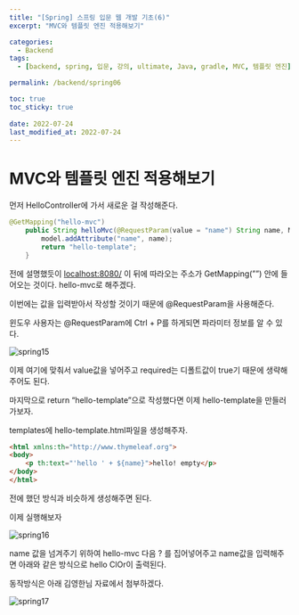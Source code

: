 ```yaml
---
title: "[Spring] 스프링 입문 웹 개발 기초(6)"
excerpt: "MVC와 템플릿 엔진 적용해보기"

categories:
  - Backend
tags:
  - [backend, spring, 입문, 강의, ultimate, Java, gradle, MVC, 템플릿 엔진]

permalink: /backend/spring06

toc: true
toc_sticky: true
 
date: 2022-07-24
last_modified_at: 2022-07-24
---
```


# MVC와 템플릿 엔진 적용해보기

먼저 HelloController에 가서 새로운 걸 작성해준다.

```java
@GetMapping("hello-mvc")
    public String helloMvc(@RequestParam(value = "name") String name, Model model){
        model.addAttribute("name", name);
        return "hello-template";
    }
```

전에 설명했듯이 [localhost:8080/](http://localhost:8080/) 이 뒤에 따라오는 주소가 GetMapping(””) 안에 들어오는 것이다. hello-mvc로 해주겠다.

이번에는 값을 입력받아서 작성할 것이기 때문에 @RequestParam을 사용해준다.

윈도우 사용자는 @RequestParam에 Ctrl + P를 하게되면 파라미터 정보를 알 수 있다.

![spring15](https://jsw6701.github.io/assets/images/posts_img/spring/15.png)

이제 여기에 맞춰서 value값을 넣어주고 required는 디폴트값이 true기 때문에 생략해주어도 된다.

마지막으로 return “hello-template”으로 작성했다면 이제 hello-template을 만들러가보자.

templates에 hello-template.html파일을 생성해주자.

```html
<html xmlns:th="http://www.thymeleaf.org">
<body>
    <p th:text="'hello ' + ${name}">hello! empty</p>
</body>
</html>
```

전에 했던 방식과 비슷하게 생성해주면 된다.

이제 실행해보자

![spring16](https://jsw6701.github.io/assets/images/posts_img/spring/16.png)

name 값을 넘겨주기 위하여 hello-mvc 다음 ? 를 집어넣어주고 name값을 입력해주면 아래와 같은 방식으로 hello ClOr이 출력된다.

동작방식은 아래 김영한님 자료에서 첨부하겠다.

![spring17](https://jsw6701.github.io/assets/images/posts_img/spring/17.png)